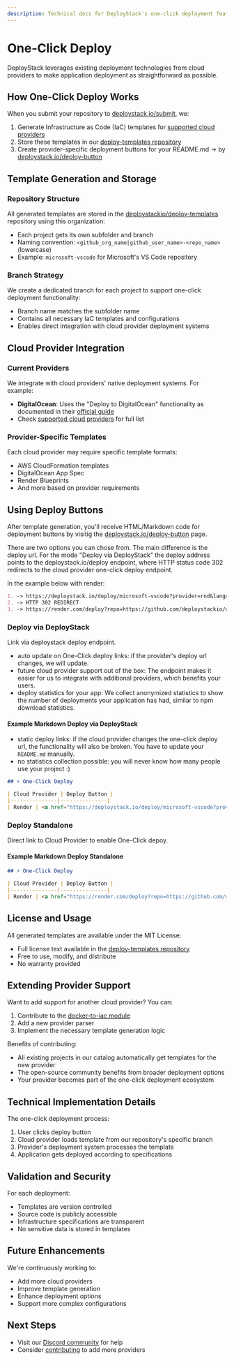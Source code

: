 ```yaml
---
description: Technical docs for DeployStack's one-click deployment feature. Covers infrastructure template generation, cloud provider integration, and button configuration.
---
```


# One-Click Deploy

DeployStack leverages existing deployment technologies from cloud providers to make application deployment as straightforward as possible.

## How One-Click Deploy Works

When you submit your repository to [deploystack.io/submit](https://deploystack.io/submit), we:

1. Generate Infrastructure as Code (IaC) templates for [supported cloud providers](/docs/docker-to-iac/index.md)
2. Store these templates in our [deploy-templates repository](https://github.com/deploystackio/deploy-templates)
3. Create provider-specific deployment buttons for your README.md -> by [deploystack.io/deploy-button](https://deploystack.io/deploy-button)

## Template Generation and Storage

### Repository Structure

All generated templates are stored in the [deploystackio/deploy-templates](https://github.com/deploystackio/deploy-templates) repository using this organization:

- Each project gets its own subfolder and branch
- Naming convention: `<github_org_name|github_user_name>-<repo_name>` (lowercase)
- Example: `microsoft-vscode` for Microsoft's VS Code repository

### Branch Strategy

We create a dedicated branch for each project to support one-click deployment functionality:

- Branch name matches the subfolder name
- Contains all necessary IaC templates and configurations
- Enables direct integration with cloud provider deployment systems

## Cloud Provider Integration

### Current Providers

We integrate with cloud providers' native deployment systems. For example:

- **DigitalOcean**: Uses the "Deploy to DigitalOcean" functionality as documented in their [official guide](https://docs.digitalocean.com/products/app-platform/how-to/add-deploy-do-button/)
- Check [supported cloud providers](/docs/docker-to-iac/index.md) for full list

### Provider-Specific Templates

Each cloud provider may require specific template formats:

- AWS CloudFormation templates
- DigitalOcean App Spec
- Render Blueprints
- And more based on provider requirements

## Using Deploy Buttons

After template generation, you'll receive HTML/Markdown code for deployment buttons by visitig the [deploystack.io/deploy-button](https://deploystack.io/deploy-button) page.

There are two options you can chose from. The main difference is the deploy url. For the mode "Deploy via DeployStack" the deploy address points to the deploystack.io/deploy endpoint, where HTTP status code 302 redirects to the cloud provider one-click deploy endpoint.

In the example below with render:

```markdown
1. -> https://deploystack.io/deploy/microsoft-vscode?provider=rnd&language=rnd
2. -> HTTP 302 REDIRECT
3. -> https://render.com/deploy?repo=https://github.com/deploystackio/deploy-templates/tree/microsoft-vscode
```

### Deploy via DeployStack

Link via deploystack deploy endpoint.

- auto update on One-Click deploy links: if the provider's deploy url changes, we will update.
- future cloud provider support out of the box: The endpoint makes it easier for us to integrate with additional providers, which benefits your users.
- deploy statistics for your app: We collect anonymized statistics to show the number of deployments your application has had, similar to npm download statistics.

#### Example Markdown Deploy via DeployStack

- static deploy links: if the cloud provider changes the one-click deploy url, the functionality will also be broken. You have to update your `README.md` manually.
- no statistics collection possible: you will never know how many people use your project :)

```markdown [README.md]
## ⚡ One-Click Deploy

| Cloud Provider | Deploy Button |
|---------------|---------------|
| Render | <a href="https://deploystack.io/deploy/microsoft-vscode?provider=rnd&language=rnd"><img src="https://github.com/htdio-stg/deploy-templates/blob/main/.assets/img/rnd.svg" height="38"></a> |
```

### Deploy Standalone

Direct link to Cloud Provider to enable One-Click depoy.

#### Example Markdown Deploy Standalone

```markdown [README.md]
## ⚡ One-Click Deploy

| Cloud Provider | Deploy Button |
|---------------|---------------|
| Render | <a href="https://render.com/deploy?repo=https://github.com/deploystackio/deploy-templates/tree/microsoft-vscode"><img src="https://github.com/deploystackio/deploy-templates/blob/main/.assets/img/rnd.svg" height="38"></a> |
```

## License and Usage

All generated templates are available under the MIT License:

- Full license text available in the [deploy-templates repository](https://github.com/deploystackio/deploy-templates/blob/main/LICENSE)
- Free to use, modify, and distribute
- No warranty provided

## Extending Provider Support

Want to add support for another cloud provider? You can:

1. Contribute to the [docker-to-iac module](https://github.com/deploystackio/docker-to-iac)
2. Add a new provider parser
3. Implement the necessary template generation logic

Benefits of contributing:

- All existing projects in our catalog automatically get templates for the new provider
- The open-source community benefits from broader deployment options
- Your provider becomes part of the one-click deployment ecosystem

## Technical Implementation Details

The one-click deployment process:

1. User clicks deploy button
2. Cloud provider loads template from our repository's specific branch
3. Provider's deployment system processes the template
4. Application gets deployed according to specifications

## Validation and Security

For each deployment:

- Templates are version controlled
- Source code is publicly accessible
- Infrastructure specifications are transparent
- No sensitive data is stored in templates

## Future Enhancements

We're continuously working to:

- Add more cloud providers
- Improve template generation
- Enhance deployment options
- Support more complex configurations

## Next Steps

- Visit our [Discord community](https://discord.gg/UjFWwByB) for help
- Consider [contributing](https://github.com/deploystackio/docker-to-iac) to add more providers
